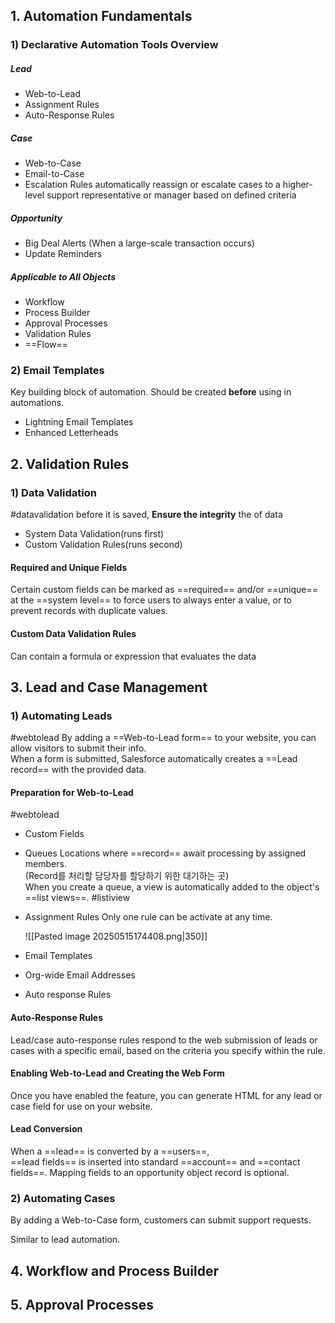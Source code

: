 ## 1. Automation Fundamentals

### 1) Declarative Automation Tools Overview
  
##### Lead
- Web-to-Lead
- Assignment Rules
- Auto-Response Rules

##### Case
- Web-to-Case
- Email-to-Case
- Escalation Rules
  automatically reassign or escalate cases to a higher-level support representative or manager based on defined criteria

##### Opportunity
- Big Deal Alerts (When a large-scale transaction occurs)
- Update Reminders

##### Applicable to All Objects
- Workflow
- Process Builder
- Approval Processes
- Validation Rules
- ==Flow==

### 2) Email Templates
Key building block of automation. Should be created **before** using in automations.  
- Lightning Email Templates
- Enhanced Letterheads


## 2. Validation Rules
### 1) Data Validation
#datavalidation 
before it is saved, **Ensure the integrity** the of data
- System Data Validation(runs first)
- Custom Validation Rules(runs second)
#### Required and Unique Fields
Certain custom fields can be marked as ==required== and/or ==unique== at the ==system level== to force users to always enter a value, or to prevent records with duplicate values.

#### Custom Data Validation Rules
Can contain a formula or expression that evaluates the data

## 3. Lead and Case Management

### 1) Automating **Leads**
#webtolead 
By adding a ==Web-to-Lead form== to your website, you can allow visitors to submit their info.  
When a form is submitted, Salesforce automatically creates a ==Lead record== with the provided data.

#### Preparation for Web-to-Lead
#webtolead
- Custom Fields
- Queues
  Locations where ==record== await processing by assigned members.  
  (Record를 처리할 담당자를 할당하기 위한 대기하는 곳)  
  When you create a queue, a view is automatically added to the object's ==list views==. #listiview 
- Assignment Rules
  Only one rule can be activate at any time.  
  
  ![[Pasted image 20250515174408.png|350]]
- Email Templates
- Org-wide Email Addresses
- Auto response Rules

#### Auto-Response Rules
Lead/case auto-response rules respond to the web submission of leads or cases with a specific email, based on the criteria you specify within the rule.

#### Enabling Web-to-Lead and Creating the Web Form
Once you have enabled the feature, you can generate HTML for any lead or case field for use on your website.

#### Lead Conversion
When a ==lead== is converted by a ==users==,  
==lead fields== is inserted into standard ==account== and ==contact fields==.
Mapping fields to an opportunity object record is optional.


### 2) Automating **Cases**
By adding a Web-to-Case form, customers can submit support requests.  

Similar to lead automation.

## 4. Workflow and Process Builder
## 5. Approval Processes